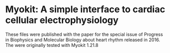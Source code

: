 # Myokit: A simple interface to cardiac cellular electrophysiology

These files were published with the paper for the special issue of Progress in Biophysics and Molecular Biology about heart rhythm released in 2016.
The were originally tested with Myokit 1.21.8
